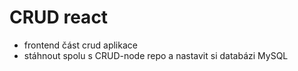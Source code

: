 # CRUD react

- frontend část crud aplikace
- stáhnout spolu s CRUD-node repo a nastavit si databázi MySQL
